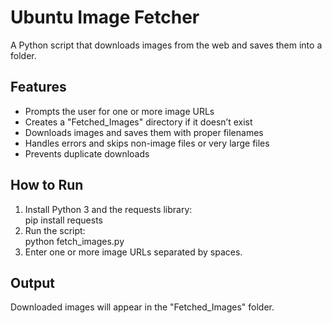 # Ubuntu Image Fetcher

A Python script that downloads images from the web and saves them into a folder.

## Features
- Prompts the user for one or more image URLs
- Creates a "Fetched_Images" directory if it doesn’t exist
- Downloads images and saves them with proper filenames
- Handles errors and skips non-image files or very large files
- Prevents duplicate downloads

## How to Run
1. Install Python 3 and the requests library:  
   pip install requests
2. Run the script:  
   python fetch_images.py
3. Enter one or more image URLs separated by spaces.

## Output
Downloaded images will appear in the "Fetched_Images" folder.


